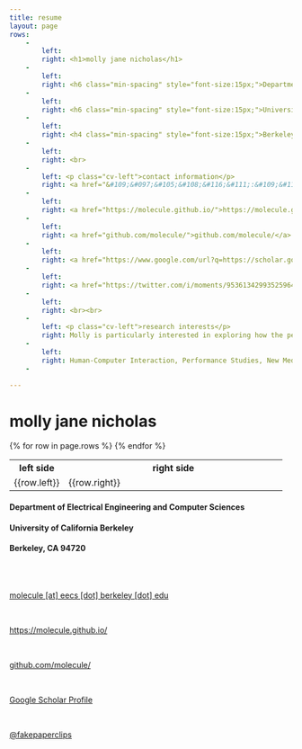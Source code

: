 ```yaml
---
title: resume
layout: page
rows:
    -
        left:
        right: <h1>molly jane nicholas</h1>
    -
        left:
        right: <h6 class="min-spacing" style="font-size:15px;">Department of Electrical Engineering and Computer Sciences</h6>
    -
        left:
        right: <h6 class="min-spacing" style="font-size:15px;">University of California Berkeley</h6>
    -
        left:
        right: <h4 class="min-spacing" style="font-size:15px;">Berkeley, CA 94720</h4>
    -
        left:
        right: <br>
    -
        left: <p class="cv-left">contact information</p>
        right: <a href="&#109;&#097;&#105;&#108;&#116;&#111;:&#109;&#111;&#108;&#101;&#99;&#117;&#108;&#101;&#064;&#101;&#101;&#99;&#115;&#046;&#098;&#101;&#114;&#107;&#101;&#108;&#101;&#121;&#046;&#101;&#100;&#117;">molecule [at] eecs [dot] berkeley [dot] edu</a>
    -
        left:
        right: <a href="https://molecule.github.io/">https://molecule.github.io/</a>
    -
        left:
        right: <a href="github.com/molecule/">github.com/molecule/</a>
    -
        left:
        right: <a href="https://www.google.com/url?q=https://scholar.google.com/citations?user%3DUs4u1VQAAAAJ%26hl%3Den&sa=D&ust=1541611539885000">Google Scholar Profile</a>
    -
        left:
        right: <a href="https://twitter.com/i/moments/953613429935259649" target="_blank" title="twitter">@fakepaperclips</a>
    -
        left:
        right: <br><br>
    -
        left: <p class="cv-left">research interests</p>
        right: Molly is particularly interested in exploring how the performing arts and technology can combine in new and interesting ways.
    -
        left:
        right: Human-Computer Interaction, Performance Studies, New Media, Creativity Support Tools, Maker Culture.
    -

---
```


# molly jane nicholas

<div>
    <table style="width:100%;">
    <tr>
    <th width="20%">left side</th>
    <th width="80%">right side</th>
    </tr> <!-- end of header-->
    {% for row in page.rows %}
        <tr> 
            <td valign="top">{{row.left}}</td>
            <td>{{row.right}}</td>
        </tr>
    {% endfor %}
    </table>
</div><!--end of movies-->

<div>
<h4 class="min-spacing">Department of Electrical Engineering and Computer Sciences</h4>
<h4 class="min-spacing">University of California Berkeley</h4>
<h4 class="min-spacing">Berkeley, CA 94720</h4>
</div>

[//]: # ( m: &#109 o: &#111 l: &#108 e: &#101 c: &#99 u: &#117 @: &#64 y: &#121 )
[//]: # ( molecule: &#109;&#111;&#108;&#101;&#99;&#117;&#108;&#101)
[//]: # ( @berkeley.edu: &#064;&#098;&#101;&#114;&#107;&#101;&#108;&#101;&#121;&#046;&#101;&#100;&#117;)
[//]: # ( @eecs.berkeley.edu: &#064;&#101;&#101;&#99;&#115;&#046;&#098;&#101;&#114;&#107;&#101;&#108;&#101;&#121;&#046;&#101;&#100;&#117;)

<br>
<br>
<div>
<p class="min-spacing"><a href="&#109;&#097;&#105;&#108;&#116;&#111;:&#109;&#111;&#108;&#101;&#99;&#117;&#108;&#101;&#064;&#101;&#101;&#99;&#115;&#046;&#098;&#101;&#114;&#107;&#101;&#108;&#101;&#121;&#046;&#101;&#100;&#117;">molecule [at] eecs [dot] berkeley [dot] edu</a></p>
<br>
<p class="min-spacing"><a href="https://molecule.github.io/">https://molecule.github.io/</a></p>
<br>
<p class="min-spacing"><a href="github.com/molecule/">github.com/molecule/</a></p>
<br>
<p class="min-spacing"><a href="https://www.google.com/url?q=https://scholar.google.com/citations?user%3DUs4u1VQAAAAJ%26hl%3Den&sa=D&ust=1541611539885000">Google Scholar Profile</a></p>
<br>
<p class="min-spacing"><a href="https://twitter.com/i/moments/953613429935259649" target="_blank" title="twitter">@fakepaperclips</a></p>
</div>